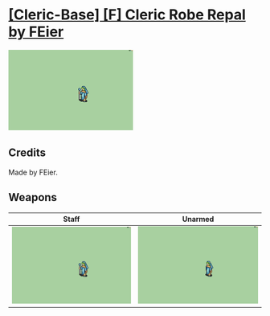 # [\[Cleric-Base\] \[F\] Cleric Robe Repal by FEier](./)

<img src="./7.%20Staff/Staff_000.png" alt="[Cleric-Base] [F] Cleric Robe Repal by FEier standing" />

## Credits

Made by FEier.

## Weapons


|Staff |Unarmed |
|  :---: | :---: |
| <img alt="Staff animation" src="./7.%20Staff/Staff.gif" /> | <img alt="Unarmed animation" src="./8.%20Unarmed/Unarmed.gif" /> |
